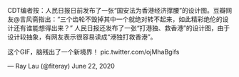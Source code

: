 CDT编者按：人民日报日前发布了一张“国安法为香港经济撑腰”的设计图。豆瓣网友@言风斋指出：“三个齿轮不毁掉其中一个就绝对转不起来，如此精彩绝伦的设计还有谁能想得出来？” 人民日报还发布了一张“打港独、救香港”的设计图，由于设计较抽象，有网友表示很容易读成“港独打救香港”。 

这个GIF，脑残出了一个新境界！ pic.twitter.com/ojMhaBgifs

&mdash; Ray Lau (@fiteray) June 22, 2020 


